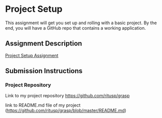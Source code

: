 # Project Setup
This assignment will get you set up and rolling with a basic project. By the end, you will have a GitHub repo that contains a working application.

## Assignment Description
[Project Setup Assignment](https://education.launchcode.org/liftoff/assignments/project-setup/)

## Submission Instructions

### Project Repository

Link to my project repository https://github.com/ritusp/grasp

link to README.md file of my project (https://github.com/ritusp/grasp/blob/master/README.md)
